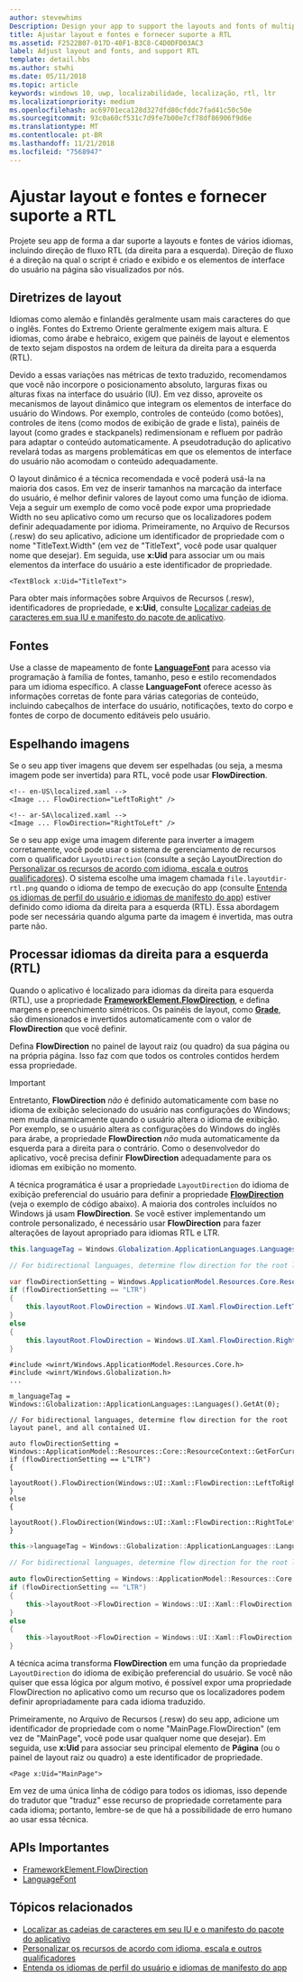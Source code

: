 ```yaml
---
author: stevewhims
Description: Design your app to support the layouts and fonts of multiple languages, including RTL (right-to-left) flow direction.
title: Ajustar layout e fontes e fornecer suporte a RTL
ms.assetid: F2522B07-017D-40F1-B3C8-C4D0DFD03AC3
label: Adjust layout and fonts, and support RTL
template: detail.hbs
ms.author: stwhi
ms.date: 05/11/2018
ms.topic: article
keywords: windows 10, uwp, localizabilidade, localização, rtl, ltr
ms.localizationpriority: medium
ms.openlocfilehash: ac69701eca128d327dfd80cfddc7fad41c50c50e
ms.sourcegitcommit: 93c0a60cf531c7d9fe7b00e7cf78df86906f9d6e
ms.translationtype: MT
ms.contentlocale: pt-BR
ms.lasthandoff: 11/21/2018
ms.locfileid: "7568947"
---
```

# <a name="adjust-layout-and-fonts-and-support-rtl"></a>Ajustar layout e fontes e fornecer suporte a RTL
Projete seu app de forma a dar suporte a layouts e fontes de vários idiomas, incluindo direção de fluxo RTL (da direita para a esquerda). Direção de fluxo é a direção na qual o script é criado e exibido e os elementos de interface do usuário na página são visualizados por nós.

## <a name="layout-guidelines"></a>Diretrizes de layout
Idiomas como alemão e finlandês geralmente usam mais caracteres do que o inglês. Fontes do Extremo Oriente geralmente exigem mais altura. E idiomas, como árabe e hebraico, exigem que painéis de layout e elementos de texto sejam dispostos na ordem de leitura da direita para a esquerda (RTL).

Devido a essas variações nas métricas de texto traduzido, recomendamos que você não incorpore o posicionamento absoluto, larguras fixas ou alturas fixas na interface do usuário (IU). Em vez disso, aproveite os mecanismos de layout dinâmico que integram os elementos de interface do usuário do Windows. Por exemplo, controles de conteúdo (como botões), controles de itens (como modos de exibição de grade e lista), painéis de layout (como grades e stackpanels) redimensionam e refluem por padrão para adaptar o conteúdo automaticamente. A pseudotradução do aplicativo revelará todas as margens problemáticas em que os elementos de interface do usuário não acomodam o conteúdo adequadamente.

O layout dinâmico é a técnica recomendada e você poderá usá-la na maioria dos casos. Em vez de inserir tamanhos na marcação da interface do usuário, é melhor definir valores de layout como uma função de idioma. Veja a seguir um exemplo de como você pode expor uma propriedade Width no seu aplicativo como um recurso que os localizadores podem definir adequadamente por idioma. Primeiramente, no Arquivo de Recursos (.resw) do seu aplicativo, adicione um identificador de propriedade com o nome "TitleText.Width" (em vez de "TitleText", você pode usar qualquer nome que desejar). Em seguida, use **x:Uid** para associar um ou mais elementos da interface do usuário a este identificador de propriedade.

```xaml
<TextBlock x:Uid="TitleText">
```

Para obter mais informações sobre Arquivos de Recursos (.resw), identificadores de propriedade, e **x:Uid**, consulte [Localizar cadeias de caracteres em sua IU e manifesto do pacote de aplicativo](../../app-resources/localize-strings-ui-manifest.md).

## <a name="fonts"></a>Fontes
Use a classe de mapeamento de fonte [**LanguageFont**](/uwp/api/Windows.Globalization.Fonts.LanguageFont?branch=live) para acesso via programação à família de fontes, tamanho, peso e estilo recomendados para um idioma específico. A classe **LanguageFont** oferece acesso às informações corretas de fonte para várias categorias de conteúdo, incluindo cabeçalhos de interface do usuário, notificações, texto do corpo e fontes de corpo de documento editáveis pelo usuário.

## <a name="mirroring-images"></a>Espelhando imagens
Se o seu app tiver imagens que devem ser espelhadas (ou seja, a mesma imagem pode ser invertida) para RTL, você pode usar **FlowDirection**.

```xaml
<!-- en-US\localized.xaml -->
<Image ... FlowDirection="LeftToRight" />

<!-- ar-SA\localized.xaml -->
<Image ... FlowDirection="RightToLeft" />
```

Se o seu app exige uma imagem diferente para inverter a imagem corretamente, você pode usar o sistema de gerenciamento de recursos com o qualificador `LayoutDirection` (consulte a seção LayoutDirection do [Personalizar os recursos de acordo com idioma, escala e outros qualificadores](../../app-resources/tailor-resources-lang-scale-contrast.md#layoutdirection)). O sistema escolhe uma imagem chamada `file.layoutdir-rtl.png` quando o idioma de tempo de execução do app (consulte [Entenda os idiomas de perfil do usuário e idiomas de manifesto do app](manage-language-and-region.md)) estiver definido como idioma da direita para a esquerda (RTL). Essa abordagem pode ser necessária quando alguma parte da imagem é invertida, mas outra parte não.

## <a name="handling-right-to-left-rtl-languages"></a>Processar idiomas da direita para a esquerda (RTL)
Quando o aplicativo é localizado para idiomas da direita para esquerda (RTL), use a propriedade [**FrameworkElement.FlowDirection**](/uwp/api/Windows.UI.Xaml.FrameworkElement.FlowDirection), e defina margens e preenchimento simétricos. Os painéis de layout, como [**Grade**](/uwp/api/Windows.UI.Xaml.Controls.Grid?branch=live), são dimensionados e invertidos automaticamente com o valor de **FlowDirection** que você definir.

Defina **FlowDirection** no painel de layout raiz (ou quadro) da sua página ou na própria página. Isso faz com que todos os controles contidos herdem essa propriedade.

> [!IMPORTANT]
> Entretanto, **FlowDirection** *não* é definido automaticamente com base no idioma de exibição selecionado do usuário nas configurações do Windows; nem muda dinamicamente quando o usuário altera o idioma de exibição. Por exemplo, se o usuário altera as configurações do Windows do inglês para árabe, a propriedade **FlowDirection** *não* muda automaticamente da esquerda para a direita para o contrário. Como o desenvolvedor do aplicativo, você precisa definir **FlowDirection** adequadamente para os idiomas em exibição no momento.

A técnica programática é usar a propriedade `LayoutDirection` do idioma de exibição preferencial do usuário para definir a propriedade [**FlowDirection**](/uwp/api/Windows.UI.Xaml.FrameworkElement.FlowDirection) (veja o exemplo de código abaixo). A maioria dos controles incluídos no Windows já usam **FlowDirection**. Se você estiver implementando um controle personalizado, é necessário usar **FlowDirection** para fazer alterações de layout apropriado para idiomas RTL e LTR.

```csharp    
this.languageTag = Windows.Globalization.ApplicationLanguages.Languages[0];

// For bidirectional languages, determine flow direction for the root layout panel, and all contained UI.

var flowDirectionSetting = Windows.ApplicationModel.Resources.Core.ResourceContext.GetForCurrentView().QualifierValues["LayoutDirection"];
if (flowDirectionSetting == "LTR")
{
    this.layoutRoot.FlowDirection = Windows.UI.Xaml.FlowDirection.LeftToRight;
}
else
{
    this.layoutRoot.FlowDirection = Windows.UI.Xaml.FlowDirection.RightToLeft;
}
```

```cppwinrt
#include <winrt/Windows.ApplicationModel.Resources.Core.h>
#include <winrt/Windows.Globalization.h>
...

m_languageTag = Windows::Globalization::ApplicationLanguages::Languages().GetAt(0);

// For bidirectional languages, determine flow direction for the root layout panel, and all contained UI.

auto flowDirectionSetting = Windows::ApplicationModel::Resources::Core::ResourceContext::GetForCurrentView().QualifierValues().Lookup(L"LayoutDirection");
if (flowDirectionSetting == L"LTR")
{
    layoutRoot().FlowDirection(Windows::UI::Xaml::FlowDirection::LeftToRight);
}
else
{
    layoutRoot().FlowDirection(Windows::UI::Xaml::FlowDirection::RightToLeft);
}
```

```cpp
this->languageTag = Windows::Globalization::ApplicationLanguages::Languages->GetAt(0);

// For bidirectional languages, determine flow direction for the root layout panel, and all contained UI.

auto flowDirectionSetting = Windows::ApplicationModel::Resources::Core::ResourceContext::GetForCurrentView()->QualifierValues->Lookup("LayoutDirection");
if (flowDirectionSetting == "LTR")
{
    this->layoutRoot->FlowDirection = Windows::UI::Xaml::FlowDirection::LeftToRight;
}
else
{
    this->layoutRoot->FlowDirection = Windows::UI::Xaml::FlowDirection::RightToLeft;
}
```

A técnica acima transforma **FlowDirection** em uma função da propriedade `LayoutDirection` do idioma de exibição preferencial do usuário. Se você não quiser que essa lógica por algum motivo, é possível expor uma propriedade FlowDirection no aplicativo como um recurso que os localizadores podem definir apropriadamente para cada idioma traduzido.

Primeiramente, no Arquivo de Recursos (.resw) do seu app, adicione um identificador de propriedade com o nome "MainPage.FlowDirection" (em vez de "MainPage", você pode usar qualquer nome que desejar). Em seguida, use **x:Uid** para associar seu principal elemento de **Página** (ou o painel de layout raiz ou quadro) a este identificador de propriedade.

```xaml
<Page x:Uid="MainPage">
```

Em vez de uma única linha de código para todos os idiomas, isso depende do tradutor que "traduz" esse recurso de propriedade corretamente para cada idioma; portanto, lembre-se de que há a possibilidade de erro humano ao usar essa técnica.

## <a name="important-apis"></a>APIs Importantes
* [FrameworkElement.FlowDirection](/uwp/api/Windows.UI.Xaml.FrameworkElement.FlowDirection)
* [LanguageFont](/uwp/api/Windows.Globalization.Fonts.LanguageFont?branch=live)

## <a name="related-topics"></a>Tópicos relacionados
* [Localizar as cadeias de caracteres em seu IU e o manifesto do pacote do aplicativo](../../app-resources/localize-strings-ui-manifest.md)
* [Personalizar os recursos de acordo com idioma, escala e outros qualificadores](../../app-resources/tailor-resources-lang-scale-contrast.md)
* [Entenda os idiomas de perfil do usuário e idiomas de manifesto do app](manage-language-and-region.md)